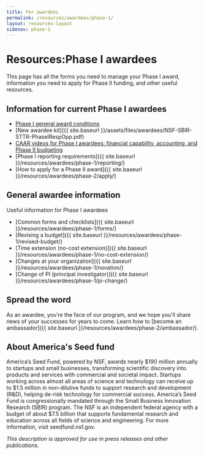 ```yaml
---
title: For awardees
permalink: /resources/awardees/phase-1/
layout: resources-layout
sidenav: phase-1
---
```

<head>
<script type="text/javascript"> setTimeout(function(){var a=document.createElement("script"); var b=document.getElementsByTagName("script")[0]; a.src=document.location.protocol+"//script.crazyegg.com/pages/scripts/0041/5508.js?"+Math.floor(new Date().getTime()/3600000); a.async=true;a.type="text/javascript";b.parentNode.insertBefore(a,b)}, 1); </script>
</head>
<h1>
  <span>Resources:</span>Phase I awardees
</h1>

This page has all the forms you need to manage your Phase I award, information you need to apply for Phase II funding, and other useful resources.


## Information for current Phase I awardees

- [Phase I general award conditions](https://www.nsf.gov/awards/managing/special_conditions.jsp)
- [New awardee kit]({{ site.baseurl }}/assets/files/awardees/NSF-SBIR-STTR-PhaseIRespOpp.pdf)
- [CAAR videos for Phase I awardees: financial capability, accounting, and Phase II budgeting](https://www.youtube.com/playlist?list=PLGhBP1C7iCOmI1p5UtqYCXzmUL9SzSApv)
- [Phase I reporting requirements]({{ site.baseurl }}/resources/awardees/phase-1/reporting/)
- [How to apply for a Phase II award]({{ site.baseurl }}/resources/awardees/phase-2/apply/)

## General awardee information

Useful information for Phase I awardees

- [Common forms and checklists]({{ site.baseurl }}/resources/awardees/phase-1/forms/)
- [Revising a budget]({{ site.baseurl }}/resources/awardees/phase-1/revised-budget/)
- [Time extension (no-cost extension)]({{ site.baseurl }}/resources/awardees/phase-1/no-cost-extension/)
- [Changes at your organization]({{ site.baseurl }}/resources/awardees/phase-1/novation/)
- [Change of PI (principal investigator)]({{ site.baseurl }}/resources/awardees/phase-1/pi-change/)

## Spread the word

As an awardee, you’re the face of our program, and we hope you’ll share news of your successes for years to come. Learn how to [become an ambassador]({{ site.baseurl }}/resources/awardees/phase-2/ambassador/).  


## About America's Seed fund

America’s Seed Fund, powered by NSF, awards nearly $190 million annually to startups and small businesses, transforming scientific discovery into products and services with commercial and societal impact. Startups working across almost all areas of science and technology can receive up to $1.5 million in non-dilutive funds to support research and development (R&D), helping de-risk technology for commercial success. America’s Seed Fund is congressionally mandated through the Small Business Innovation Research (SBIR) program. The NSF is an independent federal agency with a budget of about $7.5 billion that supports fundamental research and education across all fields of science and engineering. For more information, visit seedfund.nsf.gov.

_This description is approved for use in press releases and other publications._
